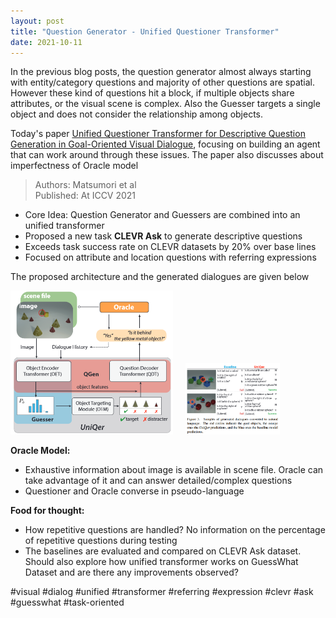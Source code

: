 ```yaml
---
layout: post
title: "Question Generator - Unified Questioner Transformer"
date: 2021-10-11
---
```

In the previous blog posts, the question generator almost always starting with entity/category questions and majority of other questions are spatial. However these kind of questions hit a block, if multiple objects share attributes, or the visual scene is complex. Also the Guesser targets a single object and does not consider the relationship among objects.<br/>

Today's paper [Unified Questioner Transformer for Descriptive Question Generation in Goal-Oriented Visual Dialogue](https://arxiv.org/pdf/2106.15550.pdf), focusing on building an agent that can work around through these issues. The paper also discusses about imperfectness of Oracle model<br/>

> Authors: Matsumori et al<br/>
> Published: At ICCV 2021<br/>

- Core Idea: Question Generator and Guessers are combined into an unified transformer<br/>
- Proposed a new task **CLEVR Ask** to generate descriptive questions<br/>
- Exceeds task success rate on CLEVR datasets by 20% over base lines
- Focused on attribute and location questions with referring expressions <br/>

The proposed architecture and the generated dialogues are given below<br/>

<img src="/images/unified_questioner_arch.png" alt="questioner_arch" class="inline" width="260" height="230"/> &nbsp;&nbsp;&nbsp;
<img align="centre" src="/images/unified_questioner_gen_dialogues.png" alt="questioner_arch" class="inline" width="30%" height="45%"/>


**Oracle Model:**<br/>
- Exhaustive information about image is available in scene file. Oracle can take advantage of it and can answer detailed/complex questions
- Questioner and Oracle converse in pseudo-language

**Food for thought:**<br/>
- How repetitive questions are handled? No information on the percentage of repetitive questions during testing
- The baselines are evaluated and compared on CLEVR Ask dataset. Should also explore how unified transformer works on GuessWhat Dataset and are there any improvements observed?


#visual #dialog #unified #transformer #referring #expression #clevr #ask #guesswhat #task-oriented	
